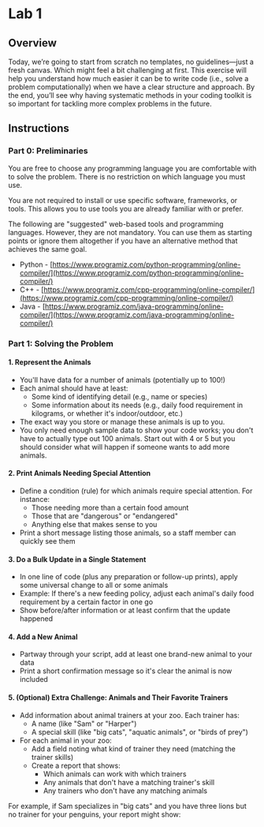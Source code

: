 # Lab 1

## Overview

Today, we’re going to start from scratch no templates, no guidelines—just a fresh canvas. Which might feel a bit challenging at first. This exercise will help you understand how much easier it can be to write code (i.e., solve a problem computationally) when we have a clear structure and approach. By the end, you’ll see why having systematic methods in your coding toolkit is so important for tackling more complex problems in the future.

## Instructions

### Part 0: Preliminaries

You are free to choose any programming language you are comfortable with to solve the problem. There is no restriction on which language you must use.

You are not required to install or use specific software, frameworks, or tools. This allows you to use tools you are already familiar with or prefer.

The following are "suggested" web-based tools and programming languages. However, they are not mandatory. You can use them as starting points or ignore them altogether if you have an alternative method that achieves the same goal.

- Python - [https://www.programiz.com/python-programming/online-compiler/](https://www.programiz.com/python-programming/online-compiler/)
- C++ - [https://www.programiz.com/cpp-programming/online-compiler/](https://www.programiz.com/cpp-programming/online-compiler/)
- Java - [https://www.programiz.com/java-programming/online-compiler/](https://www.programiz.com/java-programming/online-compiler/)

### Part 1: Solving the Problem

#### 1. Represent the Animals

- You'll have data for a number of animals (potentially up to 100!)
- Each animal should have at least:
  - Some kind of identifying detail (e.g., name or species)
  - Some information about its needs (e.g., daily food requirement in kilograms, or whether it's indoor/outdoor, etc.)
- The exact way you store or manage these animals is up to you.
- You only need enough sample data to show your code works; you don't have to actually type out 100 animals. Start out with 4 or 5 but you should consider what will happen if someone wants to add more animals.

#### 2. Print Animals Needing Special Attention

- Define a condition (rule) for which animals require special attention. For instance:
  - Those needing more than a certain food amount
  - Those that are "dangerous" or "endangered"
  - Anything else that makes sense to you
- Print a short message listing those animals, so a staff member can quickly see them

#### 3. Do a Bulk Update in a Single Statement

- In one line of code (plus any preparation or follow-up prints), apply some universal change to all or some animals
- Example: If there's a new feeding policy, adjust each animal's daily food requirement by a certain factor in one go
- Show before/after information or at least confirm that the update happened

#### 4. Add a New Animal

- Partway through your script, add at least one brand-new animal to your data
- Print a short confirmation message so it's clear the animal is now included

#### 5. (Optional) Extra Challenge: Animals and Their Favorite Trainers

- Add information about animal trainers at your zoo. Each trainer has:
  - A name (like "Sam" or "Harper")
  - A special skill (like "big cats", "aquatic animals", or "birds of prey")
- For each animal in your zoo:
  - Add a field noting what kind of trainer they need (matching the trainer skills)
  - Create a report that shows:
    - Which animals can work with which trainers
    - Any animals that don't have a matching trainer's skill
    - Any trainers who don't have any matching animals

For example, if Sam specializes in "big cats" and you have three lions but no trainer for your penguins, your report might show:
